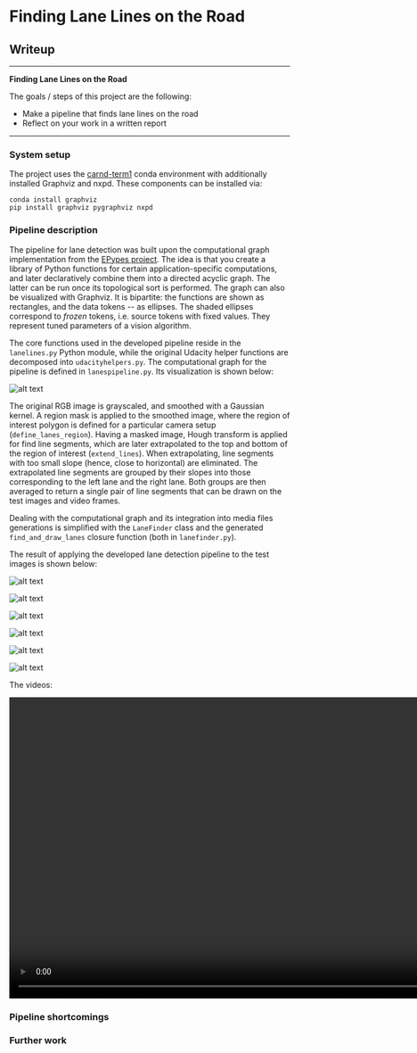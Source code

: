 # **Finding Lane Lines on the Road**

## Writeup

---

**Finding Lane Lines on the Road**

The goals / steps of this project are the following:

* Make a pipeline that finds lane lines on the road
* Reflect on your work in a written report


[//]: # (Image References)

[Pipeline]: ./pipeline.png "Pipeline"

[solidWhiteCurve]: ./test_images_output/solidWhiteCurve.jpg "solidWhiteCurve"

[solidWhiteRight]: ./test_images_output/solidWhiteRight.jpg "solidWhiteCurve"

[solidYellowCurve]: ./test_images_output/solidYellowCurve.jpg "solidWhiteCurve"

[solidYellowCurve2]: ./test_images_output/solidYellowCurve2.jpg "solidWhiteCurve"

[solidYellowLeft]: ./test_images_output/solidYellowLeft.jpg "solidWhiteCurve"

[whiteCarLaneSwitch]: ./test_images_output/whiteCarLaneSwitch.jpg "solidWhiteCurve"

---

### System setup

The project uses the [carnd-term1](https://github.com/udacity/CarND-Term1-Starter-Kit) conda environment with additionally installed Graphviz and nxpd. These components can be installed via:

```
conda install graphviz
pip install graphviz pygraphviz nxpd
```

### Pipeline description

The pipeline for lane detection was built upon the computational graph implementation from the [EPypes project](https://github.com/semeniuta/EPypes). The idea is that you create a library of Python functions for certain application-specific computations, and later declaratively combine them into a directed acyclic graph. The latter can be run once its topological sort is performed. The graph can also be visualized with Graphviz. It is bipartite: the functions are shown as rectangles, and the data tokens -- as ellipses. The shaded ellipses correspond to *frozen* tokens, i.e. source tokens with fixed values. They represent tuned parameters of a vision algorithm.

The core functions used in the developed pipeline reside in the `lanelines.py` Python module, while the original Udacity helper functions are decomposed into `udacityhelpers.py`. The computational graph for the pipeline is defined in `lanespipeline.py`. Its visualization is shown below:

![alt text][Pipeline]

The original RGB image is grayscaled, and smoothed with a Gaussian kernel. A region mask is applied to the smoothed image, where the region of interest polygon is defined for a particular camera setup (`define_lanes_region`). Having a masked image, Hough transform is applied for find line segments, which are later extrapolated to the top and bottom of the region of interest (`extend_lines`). When extrapolating, line segments with too small slope (hence, close to horizontal) are eliminated. The extrapolated line segments are grouped by their slopes into those corresponding to the left lane and the right lane. Both groups are then averaged to return a single pair of line segments that can be drawn on the test images and video frames.

Dealing with the computational graph and its integration into media files generations is simplified with the `LaneFinder` class and the generated `find_and_draw_lanes` closure function (both in `lanefinder.py`).

The result of applying the developed lane detection pipeline to the test images is shown below:

![alt text][solidWhiteCurve]

![alt text][solidWhiteRight]

![alt text][solidYellowCurve]

![alt text][solidYellowCurve2]

![alt text][solidYellowLeft]

![alt text][whiteCarLaneSwitch]

The videos:

<video width="960" height="540" controls>
  <source src="./test_videos_output/solidYellowLeft.mp4">
</video>


### Pipeline shortcomings


### Further work
